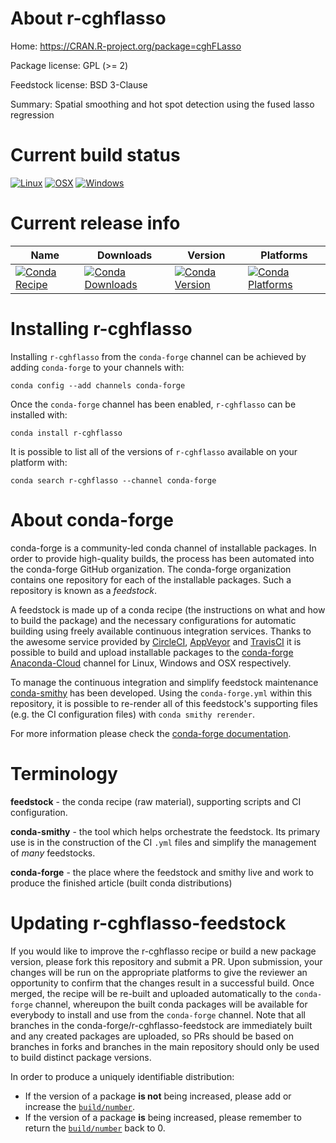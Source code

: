 About r-cghflasso
=================

Home: https://CRAN.R-project.org/package=cghFLasso

Package license: GPL (>= 2)

Feedstock license: BSD 3-Clause

Summary: Spatial smoothing and hot spot detection using the fused lasso regression



Current build status
====================

[![Linux](https://img.shields.io/circleci/project/github/conda-forge/r-cghflasso-feedstock/master.svg?label=Linux)](https://circleci.com/gh/conda-forge/r-cghflasso-feedstock)
[![OSX](https://img.shields.io/travis/conda-forge/r-cghflasso-feedstock/master.svg?label=macOS)](https://travis-ci.org/conda-forge/r-cghflasso-feedstock)
[![Windows](https://img.shields.io/appveyor/ci/conda-forge/r-cghflasso-feedstock/master.svg?label=Windows)](https://ci.appveyor.com/project/conda-forge/r-cghflasso-feedstock/branch/master)

Current release info
====================

| Name | Downloads | Version | Platforms |
| --- | --- | --- | --- |
| [![Conda Recipe](https://img.shields.io/badge/recipe-r--cghflasso-green.svg)](https://anaconda.org/conda-forge/r-cghflasso) | [![Conda Downloads](https://img.shields.io/conda/dn/conda-forge/r-cghflasso.svg)](https://anaconda.org/conda-forge/r-cghflasso) | [![Conda Version](https://img.shields.io/conda/vn/conda-forge/r-cghflasso.svg)](https://anaconda.org/conda-forge/r-cghflasso) | [![Conda Platforms](https://img.shields.io/conda/pn/conda-forge/r-cghflasso.svg)](https://anaconda.org/conda-forge/r-cghflasso) |

Installing r-cghflasso
======================

Installing `r-cghflasso` from the `conda-forge` channel can be achieved by adding `conda-forge` to your channels with:

```
conda config --add channels conda-forge
```

Once the `conda-forge` channel has been enabled, `r-cghflasso` can be installed with:

```
conda install r-cghflasso
```

It is possible to list all of the versions of `r-cghflasso` available on your platform with:

```
conda search r-cghflasso --channel conda-forge
```


About conda-forge
=================

conda-forge is a community-led conda channel of installable packages.
In order to provide high-quality builds, the process has been automated into the
conda-forge GitHub organization. The conda-forge organization contains one repository
for each of the installable packages. Such a repository is known as a *feedstock*.

A feedstock is made up of a conda recipe (the instructions on what and how to build
the package) and the necessary configurations for automatic building using freely
available continuous integration services. Thanks to the awesome service provided by
[CircleCI](https://circleci.com/), [AppVeyor](http://www.appveyor.com/)
and [TravisCI](https://travis-ci.org/) it is possible to build and upload installable
packages to the [conda-forge](https://anaconda.org/conda-forge)
[Anaconda-Cloud](http://docs.anaconda.org/) channel for Linux, Windows and OSX respectively.

To manage the continuous integration and simplify feedstock maintenance
[conda-smithy](http://github.com/conda-forge/conda-smithy) has been developed.
Using the ``conda-forge.yml`` within this repository, it is possible to re-render all of
this feedstock's supporting files (e.g. the CI configuration files) with ``conda smithy rerender``.

For more information please check the [conda-forge documentation](https://conda-forge.org/docs/).

Terminology
===========

**feedstock** - the conda recipe (raw material), supporting scripts and CI configuration.

**conda-smithy** - the tool which helps orchestrate the feedstock.
                   Its primary use is in the construction of the CI ``.yml`` files
                   and simplify the management of *many* feedstocks.

**conda-forge** - the place where the feedstock and smithy live and work to
                  produce the finished article (built conda distributions)


Updating r-cghflasso-feedstock
==============================

If you would like to improve the r-cghflasso recipe or build a new
package version, please fork this repository and submit a PR. Upon submission,
your changes will be run on the appropriate platforms to give the reviewer an
opportunity to confirm that the changes result in a successful build. Once
merged, the recipe will be re-built and uploaded automatically to the
`conda-forge` channel, whereupon the built conda packages will be available for
everybody to install and use from the `conda-forge` channel.
Note that all branches in the conda-forge/r-cghflasso-feedstock are
immediately built and any created packages are uploaded, so PRs should be based
on branches in forks and branches in the main repository should only be used to
build distinct package versions.

In order to produce a uniquely identifiable distribution:
 * If the version of a package **is not** being increased, please add or increase
   the [``build/number``](http://conda.pydata.org/docs/building/meta-yaml.html#build-number-and-string).
 * If the version of a package **is** being increased, please remember to return
   the [``build/number``](http://conda.pydata.org/docs/building/meta-yaml.html#build-number-and-string)
   back to 0.